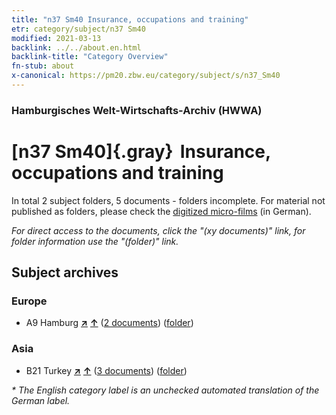 ```yaml
---
title: "n37 Sm40 Insurance, occupations and training"
etr: category/subject/n37 Sm40
modified: 2021-03-13
backlink: ../../about.en.html
backlink-title: "Category Overview"
fn-stub: about
x-canonical: https://pm20.zbw.eu/category/subject/s/n37_Sm40
---
```


### Hamburgisches Welt-Wirtschafts-Archiv (HWWA)
# [n37 Sm40]{.gray}&#8201; Insurance, occupations and training&#160; 





In total 2 subject folders, 5 documents - folders incomplete.
For material not published as folders, please check the [digitized micro-films](/film/h1_sh.de.html) (in German).

_For direct access to the documents, click the "(xy documents)" link, for folder information use the "(folder)" link._

## Subject archives



### Europe

- A9 Hamburg [**&nearr;**](../../../geo/i/140905/about.en.html "Hamburg (all folders)") [**&uarr;**](../../../geo/about.en.html#A9 "Country category system") (<a href="https://pm20.zbw.eu/dfgview/sh/140905,182221" title="about: Hamburg : Insurance, occupations and training" target="_blank">2 documents</a>) ([folder](../../../../folder/sh/1409xx/140905/1822xx/182221/about.en.html))

### Asia

- B21 Turkey [**&nearr;**](../../../geo/i/141111/about.en.html "Turkey (all folders)") [**&uarr;**](../../../geo/about.en.html#B21 "Country category system") (<a href="https://pm20.zbw.eu/dfgview/sh/141111,182221" title="about: Turkey : Insurance, occupations and training" target="_blank">3 documents</a>) ([folder](../../../../folder/sh/1411xx/141111/1822xx/182221/about.en.html))


_* The English category label is an unchecked automated translation of the German label._

